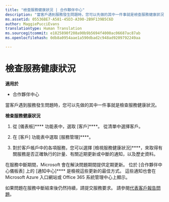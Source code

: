 ```yaml
---
title: "檢查服務健康狀況 | 合作夥伴中心"
description: "當客戶遇到服務發生問題時，您可以先做的其中一件事就是檢查服務健康狀況。"
ms.assetid: 05536BE7-A581-45D3-A390-2B9F139B5C6D
author: MaggiePucciEvans
translationtype: Human Translation
ms.sourcegitcommit: e1825890f208a90b9b5694f4000ac06687ac87ab
ms.openlocfilehash: 0db8a0954aae1a590dbad2c948ad9209792249aa

---
```


# 檢查服務健康狀況

**適用於**

-  合作夥伴中心

當客戶遇到服務發生問題時，您可以先做的其中一件事就是檢查服務健康狀況。

**檢查服務健康狀況**

1.  從 \[儀表板\]**** 功能表中，選取 \[客戶\]****。 從清單中選擇客戶。

2.  在 \[客戶\] 功能表中選取 \[服務管理\]****。

3.  對於客戶帳戶中的各項服務，您可以選擇 \[檢視服務健康狀況\]****，來取得有關服務是否正確執行的計量、有關近期更新或中斷的通知，以及歷史資料。

在服務中斷期間，Microsoft 會在解決問題期間提供定期更新。 位於 \[合作夥伴中心儀板表\] 上的 \[通知中心\]**** 是檢視這些更新的最佳方式。 這些通知也會在 Microsoft Azure 入口網站或 Office 365 系統管理中心上顯示。

如果問題在服務中斷結束後仍然持續，請提交服務要求。 請參閱[代表客戶報告問題](report-problems-on-behalf-of-a-customer.md)。

 

 






<!--HONumber=Jan17_HO2-->


